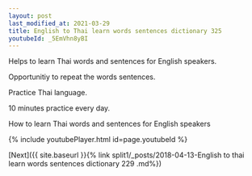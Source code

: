 ```yaml
---
layout: post
last_modified_at: 2021-03-29
title: English to Thai learn words sentences dictionary 325 
youtubeId: _5EmVhn8yBI
---
```

 
 
Helps to learn Thai words and sentences for English speakers.

Opportunitiy to repeat the words sentences. 

Practice Thai language. 
 
10 minutes practice every day. 
 
How to learn Thai words and sentences for English speakers 
 
{% include youtubePlayer.html id=page.youtubeId %}
 
 
[Next]({{ site.baseurl }}{% link  split1/_posts/2018-04-13-English to thai learn words sentences dictionary 229 .md%})
 
